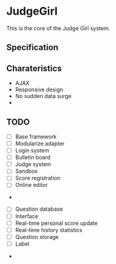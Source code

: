 # JudgeGirl

This is the core of the Judge Girl system. 

## Specification

## Charateristics
* AJAX
* Responsive design
* No sudden data surge
* 

## TODO
- [ ] Base framework  
 - [ ] Modularize adapter  
 - [ ] Login system  
- [ ] Bulletin board  
- [ ] Judge system  
 - [ ] Sandbox  
 - [ ] Score registration  
- [ ] Online editor
- 
- [ ] Question database  
 - [ ] Interface  
  - [ ] Real-time personal score update  
  - [ ] Real-time history statistics  
 - [ ] Question storage
 - [ ] Label
 - 
